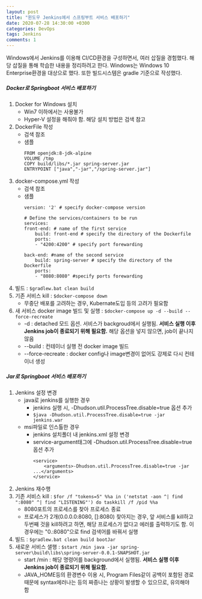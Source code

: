 ```yaml
---
layout: post
title: "윈도우 Jenkins에서 스프링부트 서비스 배포하기"
date: 2020-07-28 14:30:00 +0300
categories: DevOps
tags: Jenkins
comments: 1
---
```

Windows에서 Jenkins를 이용해 CI/CD환경을 구성하면서, 여러 삽질을 경험했다. 해당 삽질을 통해 학습한 내용을 정리하려고 한다. Windows는 Windows 10 Enterprise환경을 대상으로 했다. 또한 빌드시스템은 gradle 기준으로 작성했다.

##### Docker로 Springboot 서비스 배포하기
1. Docker for Windows 설치
    - Win7 이하에서는 사용불가
    - Hyper-V 설정을 해줘야 함. 해당 설치 방법은 검색 참고
2. DockerFile 작성
    - 검색 참조
    - 샘플
        ```
        FROM openjdk:8-jdk-alpine
        VOLUME /tmp
        COPY build/libs/*.jar spring-server.jar
        ENTRYPOINT ["java","-jar","/spring-server.jar"]
        ```
3. docker-compose.yml 작성
    - 검색 참조
    - 샘플
        ```
        version: '2' # specify docker-compose version
 
        # Define the services/containers to be run
        services:
        front-end: # name of the first service
            build: front-end # specify the directory of the Dockerfile
            ports:
            - "4200:4200" # specify port forewarding
        
        back-end: #name of the second service
            build: spring-server # specify the directory of the Dockerfile
            ports:
            - "8080:8080" #specify ports forewarding
        ```
4. 빌드 : `$gradlew.bat clean build`
5. 기존 서비스 kill : `$docker-compose down`
    - 무중단 배포를 고려하는 경우, Kubernate도입 등의 고려가 필요함
6. 새 서비스 docker image 빌드 및 실행 : `$docker-compose up -d --build --force-recreate`
    - -d : detached 모드 옵션. 서비스가 backgroud에서 실행됨. __서비스 실행 이후 Jenkins job이 종료되기 위해 필요함.__ 해당 옵션을 넣지 않으면, job이 끝나지 않음
    - --build : 컨테이너 실행 전 docker image 빌드
    - --force-recreate : docker config나 image변경이 없어도 강제로 다시 컨테이너 생성

##### Jar로 Springboot 서비스 배포하기
1. Jenkins 설정 변경
    - java로 jenkins를 실행한 경우
        - jenkins 실행 시, -Dhudson.util.ProcessTree.disable=true 옵션 추가
        - `$java -Dhudson.util.ProcessTree.disable=true -jar jenkins.war`
    - msi파일로 인스톨한 경우
        - jenkins 설치폴더 내 jenkins.xml 설정 변경
        - service-argument태그에 -Dhudson.util.ProcessTree.disable=true 옵션 추가
            ```
            <service>
                <arguments>-Dhudson.util.ProcessTree.disable=true -jar ...</arguments>
            </service>
            ```
2. Jenkins 재수행
3. 기존 서비스 kill : `$for /f "tokens=5" %%a in ('netstat -aon ^| find ":8080" ^| find "LISTENING"') do taskkill /f /pid %%a`
    - 8080포트의 프로세스를 찾아 프로세스 종료
    - 프로세스가 2개(0.0.0.0:8080, []:8080) 찾아지는 경우, 앞 서비스를 kill하고 두번째 것을 kill하려고 하면, 해당 프로세스가 없다고 에러를 출력하기도 함. 이 경우에는 "0.:8080"으로 find 검색어를 바꿔서 실행
4. 빌드 : `$gradlew.bat clean build bootJar`
5. 새로운 서비스 샐행 : `$start /min java -jar spring-server\build\libs\spring-server-0.0.1-SNAPSHOT.jar`
    - start /min : 해당 명령어를 background에서 실행됨. __서비스 실행 이후 Jenkins job이 종료되기 위해 필요함.__
    - JAVA_HOME등의 환경변수 이용 시, Program Files같이 공백이 포함된 경로때문에 syntax에러나는 등의 짜증나는 상황이 발생할 수 있으므로, 유의해야 함
